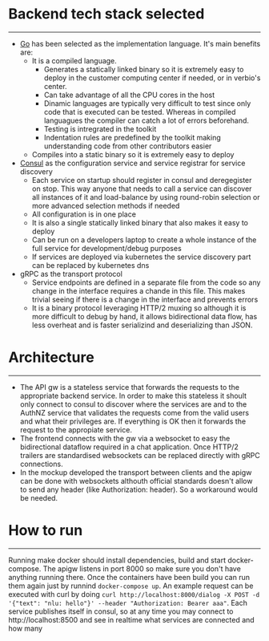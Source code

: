 # Backend tech stack selected
******

  - [Go](https://golang.org/) has been selected as the implementation language. It's main benefits are:
    - It is a compiled language. 
      - Generates a statically linked binary so it is extremely easy to deploy in the customer computing center if needed, or in verbio's center.
      - Can take advantage of all the CPU cores in the host
      - Dinamic languages are typically very difficult to test since only code that is executed can be tested. Whereas in compiled languagues the compiler can catch a lot of errors beforehand.
      - Testing is intregrated in the toolkit
      - Indentation rules are predefined by the toolkit making understanding code from other contributors easier
    - Compiles into a static binary so it is extremely easy to deploy
  - [Consul](https://www.consul.io/) as the configuration service and service registrar for service discovery
    - Each service on startup should register in consul and deregegister on stop. This way anyone that needs to call a service can discover all instances of it and load-balance by using round-robin selection or more advanced selection methods if needed
    - All configuration is in one place
    - It is also a single statically linked binary that also makes it easy to deploy
    - Can be run on a developers laptop to create a whole instance of the full service for development/debug purposes
    - If services are deployed via kubernetes the service discovery part can be replaced by kubernetes dns
  - gRPC as the transport protocol
    - Service endpoints are defined in a separate file from the code so any change in the interface requires a chande in this file. This makes trivial seeing if there is a change in the interface and prevents errors
    - It is a binary protocol leveraging HTTP/2 muxing so although it is more difficult to debug by hand, it allows bidirectional data flow, has less overheat and is faster serializind and deserializing than JSON.

# Architecture 
******

  - The API gw is a stateless service that forwards the requests to the appropriate backend service. In order to make this stateless it shoult only connect to consul to discover where the services are and to the AuthNZ service that validates the requests come from the valid users and what their privileges are. If everything is OK then it forwards the request to the appropiate service.
  - The frontend connects with the gw via a websocket to easy the bidirectional dataflow required in a chat application. Once HTTP/2 trailers are standardised websockets can be replaced directly with gRPC connections.
  - In the mockup developed the transport between clients and the apigw can be done with websockets althouth official standards doesn't allow to send any header (like Authorization: header). So a workaround would be needed.

# How to run
*******

 Running make docker should install dependencies, build and start docker-compose. The apigw listens in port 8000 so make sure you don't have anything running there. Once the containers have been build you can run them again just by runnind `docker-compose up`. An example request can be executed with curl by doing `curl http://localhost:8000/dialog -X POST -d '{"text": "nlu: hello"}' --header "Authorization: Bearer aaa"`. Each service publishes itself in consul, so at any time you may connect to http://localhost:8500 and see in realtime what services are connected and how many

 
